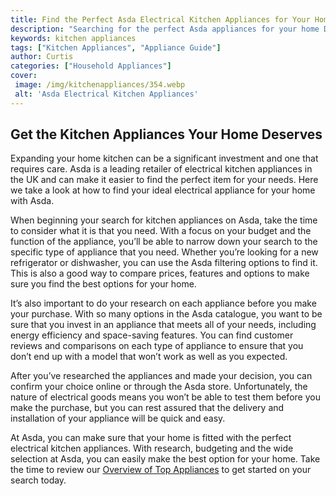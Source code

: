 ```yaml
---
title: Find the Perfect Asda Electrical Kitchen Appliances for Your Home
description: "Searching for the perfect Asda appliances for your home Discover the best kitchen appliances to make cooking and housework a breeze Learn about the different models features and more from Asda"
keywords: kitchen appliances
tags: ["Kitchen Appliances", "Appliance Guide"]
author: Curtis
categories: ["Household Appliances"]
cover: 
 image: /img/kitchenappliances/354.webp
 alt: 'Asda Electrical Kitchen Appliances'
---
```

## Get the Kitchen Appliances Your Home Deserves

Expanding your home kitchen can be a significant investment and one that requires care. Asda is a leading retailer of electrical kitchen appliances in the UK and can make it easier to find the perfect item for your needs. Here we take a look at how to find your ideal electrical appliance for your home with Asda. 

When beginning your search for kitchen appliances on Asda, take the time to consider what it is that you need. With a focus on your budget and the function of the appliance, you’ll be able to narrow down your search to the specific type of appliance that you need. Whether you’re looking for a new refrigerator or dishwasher, you can use the Asda filtering options to find it. This is also a good way to compare prices, features and options to make sure you find the best options for your home. 

It’s also important to do your research on each appliance before you make your purchase. With so many options in the Asda catalogue, you want to be sure that you invest in an appliance that meets all of your needs, including energy efficiency and space-saving features. You can find customer reviews and comparisons on each type of appliance to ensure that you don’t end up with a model that won’t work as well as you expected. 

After you’ve researched the appliances and made your decision, you can confirm your choice online or through the Asda store. Unfortunately, the nature of electrical goods means you won’t be able to test them before you make the purchase, but you can rest assured that the delivery and installation of your appliance will be quick and easy.

At Asda, you can make sure that your home is fitted with the perfect electrical kitchen appliances. With research, budgeting and the wide selection at Asda, you can easily make the best option for your home. Take the time to review our [Overview of Top Appliances](./pages/appliance-overview) to get started on your search today.
